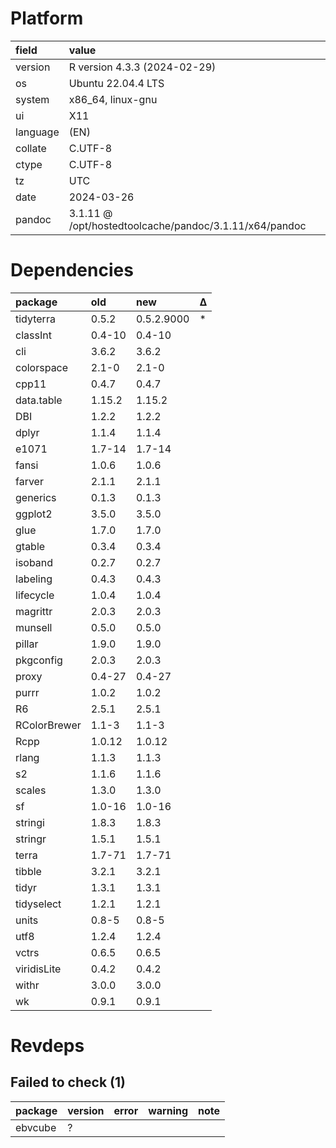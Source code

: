 # Platform

|field    |value                                                  |
|:--------|:------------------------------------------------------|
|version  |R version 4.3.3 (2024-02-29)                           |
|os       |Ubuntu 22.04.4 LTS                                     |
|system   |x86_64, linux-gnu                                      |
|ui       |X11                                                    |
|language |(EN)                                                   |
|collate  |C.UTF-8                                                |
|ctype    |C.UTF-8                                                |
|tz       |UTC                                                    |
|date     |2024-03-26                                             |
|pandoc   |3.1.11 @ /opt/hostedtoolcache/pandoc/3.1.11/x64/pandoc |

# Dependencies

|package      |old    |new        |Δ  |
|:------------|:------|:----------|:--|
|tidyterra    |0.5.2  |0.5.2.9000 |*  |
|classInt     |0.4-10 |0.4-10     |   |
|cli          |3.6.2  |3.6.2      |   |
|colorspace   |2.1-0  |2.1-0      |   |
|cpp11        |0.4.7  |0.4.7      |   |
|data.table   |1.15.2 |1.15.2     |   |
|DBI          |1.2.2  |1.2.2      |   |
|dplyr        |1.1.4  |1.1.4      |   |
|e1071        |1.7-14 |1.7-14     |   |
|fansi        |1.0.6  |1.0.6      |   |
|farver       |2.1.1  |2.1.1      |   |
|generics     |0.1.3  |0.1.3      |   |
|ggplot2      |3.5.0  |3.5.0      |   |
|glue         |1.7.0  |1.7.0      |   |
|gtable       |0.3.4  |0.3.4      |   |
|isoband      |0.2.7  |0.2.7      |   |
|labeling     |0.4.3  |0.4.3      |   |
|lifecycle    |1.0.4  |1.0.4      |   |
|magrittr     |2.0.3  |2.0.3      |   |
|munsell      |0.5.0  |0.5.0      |   |
|pillar       |1.9.0  |1.9.0      |   |
|pkgconfig    |2.0.3  |2.0.3      |   |
|proxy        |0.4-27 |0.4-27     |   |
|purrr        |1.0.2  |1.0.2      |   |
|R6           |2.5.1  |2.5.1      |   |
|RColorBrewer |1.1-3  |1.1-3      |   |
|Rcpp         |1.0.12 |1.0.12     |   |
|rlang        |1.1.3  |1.1.3      |   |
|s2           |1.1.6  |1.1.6      |   |
|scales       |1.3.0  |1.3.0      |   |
|sf           |1.0-16 |1.0-16     |   |
|stringi      |1.8.3  |1.8.3      |   |
|stringr      |1.5.1  |1.5.1      |   |
|terra        |1.7-71 |1.7-71     |   |
|tibble       |3.2.1  |3.2.1      |   |
|tidyr        |1.3.1  |1.3.1      |   |
|tidyselect   |1.2.1  |1.2.1      |   |
|units        |0.8-5  |0.8-5      |   |
|utf8         |1.2.4  |1.2.4      |   |
|vctrs        |0.6.5  |0.6.5      |   |
|viridisLite  |0.4.2  |0.4.2      |   |
|withr        |3.0.0  |3.0.0      |   |
|wk           |0.9.1  |0.9.1      |   |

# Revdeps

## Failed to check (1)

|package |version |error |warning |note |
|:-------|:-------|:-----|:-------|:----|
|ebvcube |?       |      |        |     |

